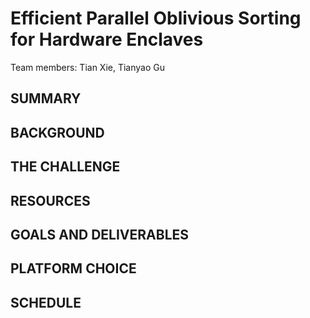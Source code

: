 # Efficient Parallel Oblivious Sorting for Hardware Enclaves

Team members: Tian Xie, Tianyao Gu



## SUMMARY



## BACKGROUND



## THE CHALLENGE



## RESOURCES



## GOALS AND DELIVERABLES



## PLATFORM CHOICE



## SCHEDULE
